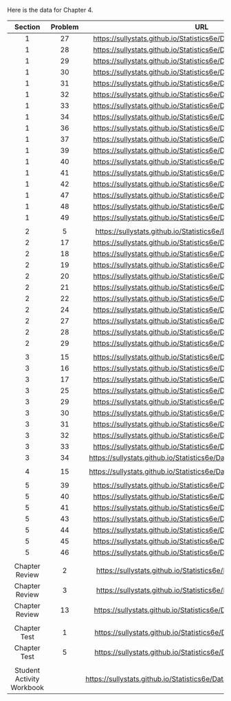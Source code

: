 Here is the data for Chapter 4. 

|Section|Problem|URL|
|:---:|:---:|:---:|
|1|27|<a>https://sullystats.github.io/Statistics6e/Data/Chapter4/4_1_27.CSV</a><br/>|
|1|28|<a>https://sullystats.github.io/Statistics6e/Data/Chapter4/4_1_28.CSV</a><br/>|
|1|29|<a>https://sullystats.github.io/Statistics6e/Data/Chapter4/4_1_29.CSV</a><br/>|
|1|30|<a>https://sullystats.github.io/Statistics6e/Data/Chapter4/4_1_30.CSV</a><br/>|
|1|31|<a>https://sullystats.github.io/Statistics6e/Data/Chapter4/4_1_31.CSV</a><br/>|
|1|32|<a>https://sullystats.github.io/Statistics6e/Data/Chapter4/4_1_32.CSV</a><br/>|
|1|33|<a>https://sullystats.github.io/Statistics6e/Data/Chapter4/4_1_33.CSV</a><br/>|
|1|34|<a>https://sullystats.github.io/Statistics6e/Data/Chapter4/4_1_34.CSV</a><br/>|
|1|36|<a>https://sullystats.github.io/Statistics6e/Data/Chapter4/4_1_36.CSV</a><br/>|
|1|37|<a>https://sullystats.github.io/Statistics6e/Data/Chapter4/4_1_37.CSV</a><br/>|
|1|39|<a>https://sullystats.github.io/Statistics6e/Data/Chapter4/4_1_39.CSV</a><br/>|
|1|40|<a>https://sullystats.github.io/Statistics6e/Data/Chapter4/4_1_40.CSV</a><br/>|
|1|41|<a>https://sullystats.github.io/Statistics6e/Data/Chapter4/4_1_41.CSV</a><br/>|
|1|42|<a>https://sullystats.github.io/Statistics6e/Data/Chapter4/4_1_42.CSV</a><br/>|
|1|47|<a>https://sullystats.github.io/Statistics6e/Data/Chapter4/4_1_47.CSV</a><br/>|
|1|48|<a>https://sullystats.github.io/Statistics6e/Data/Chapter4/4_1_48.CSV</a><br/>|
|1|49|<a>https://sullystats.github.io/Statistics6e/Data/Chapter4/4_1_49.CSV</a><br/>|
| | |
|2|5|<a>https://sullystats.github.io/Statistics6e/Data/Chapter4/4_2_5.CSV</a><br/>|
|2|17|<a>https://sullystats.github.io/Statistics6e/Data/Chapter4/4_2_17.CSV</a><br/>|
|2|18|<a>https://sullystats.github.io/Statistics6e/Data/Chapter4/4_2_18.CSV</a><br/>|
|2|19|<a>https://sullystats.github.io/Statistics6e/Data/Chapter4/4_2_19.CSV</a><br/>|
|2|20|<a>https://sullystats.github.io/Statistics6e/Data/Chapter4/4_2_20.CSV</a><br/>|
|2|21|<a>https://sullystats.github.io/Statistics6e/Data/Chapter4/4_2_21.CSV</a><br/>|
|2|22|<a>https://sullystats.github.io/Statistics6e/Data/Chapter4/4_2_22.CSV</a><br/>|
|2|24|<a>https://sullystats.github.io/Statistics6e/Data/Chapter4/4_2_24.CSV</a><br/>|
|2|27|<a>https://sullystats.github.io/Statistics6e/Data/Chapter4/4_2_27.CSV</a><br/>|
|2|28|<a>https://sullystats.github.io/Statistics6e/Data/Chapter4/4_2_28.CSV</a><br/>|
|2|29|<a>https://sullystats.github.io/Statistics6e/Data/Chapter4/4_2_29.CSV</a><br/>|
| | |
|3|15|<a>https://sullystats.github.io/Statistics6e/Data/Chapter4/4_3_15.CSV</a><br/>|
|3|16|<a>https://sullystats.github.io/Statistics6e/Data/Chapter4/4_3_16.CSV</a><br/>|
|3|17|<a>https://sullystats.github.io/Statistics6e/Data/Chapter4/4_3_17.CSV</a><br/>|
|3|25|<a>https://sullystats.github.io/Statistics6e/Data/Chapter4/4_3_25.CSV</a><br/>|
|3|29|<a>https://sullystats.github.io/Statistics6e/Data/Chapter4/4_3_29.CSV</a><br/>|
|3|30|<a>https://sullystats.github.io/Statistics6e/Data/Chapter4/4_3_30.CSV</a><br/>|
|3|31|<a>https://sullystats.github.io/Statistics6e/Data/Chapter4/4_3_31.CSV</a><br/>|
|3|32|<a>https://sullystats.github.io/Statistics6e/Data/Chapter4/4_3_32.CSV</a><br/>|
|3|33|<a>https://sullystats.github.io/Statistics6e/Data/Chapter4/4_3_33.CSV</a><br/>|
|3|34|<a>https://sullystats.github.io/Statistics6e/Data/SullivanStatsSurveyII.csv</a><br/>
| | |
|4|15|<a>https://sullystats.github.io/Statistics6e/Data/SullivanStatsSurveyII.csv</a><br/>
| | |
|5|39|<a>https://sullystats.github.io/Statistics6e/Data/Chapter4/4_5_39.CSV</a><br/>|
|5|40|<a>https://sullystats.github.io/Statistics6e/Data/Chapter4/4_5_40.CSV</a><br/>|
|5|41|<a>https://sullystats.github.io/Statistics6e/Data/Chapter4/4_5_41.CSV</a><br/>|
|5|43|<a>https://sullystats.github.io/Statistics6e/Data/Chapter4/4_5_43.CSV</a><br/>|
|5|44|<a>https://sullystats.github.io/Statistics6e/Data/Chapter4/4_5_44.CSV</a><br/>|
|5|45|<a>https://sullystats.github.io/Statistics6e/Data/Chapter4/4_5_45.CSV</a><br/>|
|5|46|<a>https://sullystats.github.io/Statistics6e/Data/Chapter4/4_5_46.CSV</a><br/>|
| | |
|Chapter Review|2|<a>https://sullystats.github.io/Statistics6e/Data/Chapter4/4_r_2.CSV</a><br/>|
|Chapter Review|3|<a>https://sullystats.github.io/Statistics6e/Data/Chapter4/4_r_3.CSV</a><br/>|
|Chapter Review|13|<a>https://sullystats.github.io/Statistics6e/Data/Chapter4/4_r_13.CSV</a><br/>|
| | |
|Chapter Test|1|<a>https://sullystats.github.io/Statistics6e/Data/Chapter4/4_ct_1.CSV</a><br/>|
|Chapter Test|5|<a>https://sullystats.github.io/Statistics6e/Data/Chapter4/4_ct_5.CSV</a><br/>|
| | |
|Student Activity Workbook| |<a>https://sullystats.github.io/Statistics6e/Data/Chapter4/Galton_Data.CSV</a><br/>|
